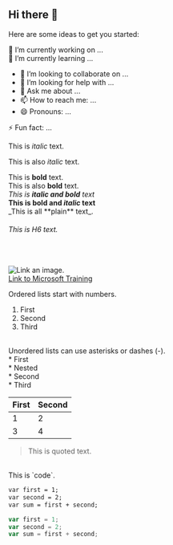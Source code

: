 ## Hi there 👋

<!--
**biznesskim/biznesskim** is a ✨ _special_ ✨ repository because its `README.md` (this file) appears on your GitHub profile.

  -->
Here are some ideas to get you started:

 🔭 I’m currently working on ...
  <br />
 🌱 I’m currently learning ...
  <br />
  
- 👯 I’m looking to collaborate on ...
- 🤔 I’m looking for help with ...
- 💬 Ask me about ...
- 📫 How to reach me: ...
- 😄 Pronouns: ...

 ⚡ Fun fact: ...
 <br />
 

 This is *italic* text.
 <br />
 
 This is also _italic_ text.
 <br />
 
 This is **bold** text.
  <br />
 This is also __bold__ text.
  <br />
 _This is **italic and bold** text_
  <br />
 __This is bold and *italic* text__
  <br />
 \_This is all \*\*plain\*\* text\_.
 <br />
 ###### This is H6 text.
  <br />

![Link an image.](https://upload.wikimedia.org/wikipedia/commons/f/f6/Small_Flower.JPG)
 <br />
[Link to Microsoft Training](https://explore.skillbuilder.aws/learn/signin)
 <br />

Ordered lists start with numbers.
1. First
1. Second
1. Third
  <br />
  Unordered lists can use asterisks or dashes (-).
 <br />
* First
  <br />
  * Nested
     <br />
* Second
   <br />
* Third 
 <br />

First|Second
-|-
1|2
3|4


> This is quoted text.
 <br />
This is `code`.

```markdown
var first = 1;
var second = 2;
var sum = first + second;
```

```javascript
var first = 1;
var second = 2;
var sum = first + second;
```


   <br />



